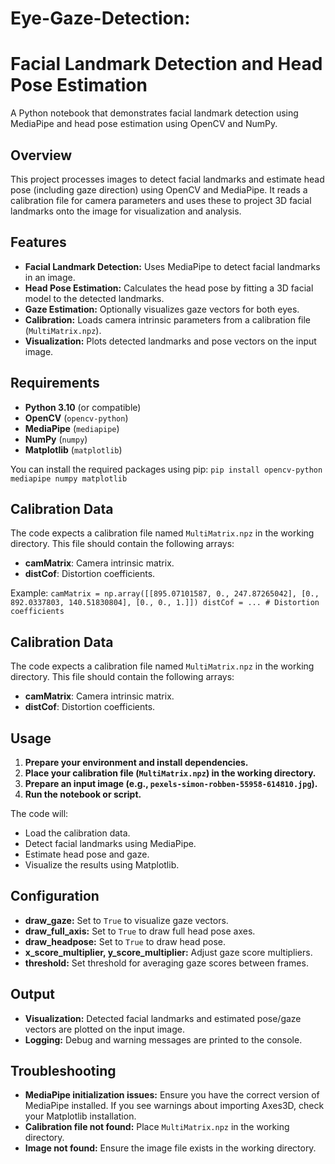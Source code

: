 # Eye-Gaze-Detection:
# Facial Landmark Detection and Head Pose Estimation

A Python notebook that demonstrates facial landmark detection using MediaPipe and head pose estimation using OpenCV and NumPy.

## Overview

This project processes images to detect facial landmarks and estimate head pose (including gaze direction) using OpenCV and MediaPipe. It reads a calibration file for camera parameters and uses these to project 3D facial landmarks onto the image for visualization and analysis.

## Features

- **Facial Landmark Detection:** Uses MediaPipe to detect facial landmarks in an image.
- **Head Pose Estimation:** Calculates the head pose by fitting a 3D facial model to the detected landmarks.
- **Gaze Estimation:** Optionally visualizes gaze vectors for both eyes.
- **Calibration:** Loads camera intrinsic parameters from a calibration file (`MultiMatrix.npz`).
- **Visualization:** Plots detected landmarks and pose vectors on the input image.

## Requirements

- **Python 3.10** (or compatible)
- **OpenCV** (`opencv-python`)
- **MediaPipe** (`mediapipe`)
- **NumPy** (`numpy`)
- **Matplotlib** (`matplotlib`)

You can install the required packages using pip:
`pip install opencv-python mediapipe numpy matplotlib`


## Calibration Data

The code expects a calibration file named `MultiMatrix.npz` in the working directory. This file should contain the following arrays:
- **camMatrix**: Camera intrinsic matrix.
- **distCof**: Distortion coefficients.

Example:
`camMatrix = np.array([[895.07101587, 0., 247.87265042],
[0., 892.0337803, 140.51830804],
[0., 0., 1.]])
distCof = ... # Distortion coefficients`


## Calibration Data

The code expects a calibration file named `MultiMatrix.npz` in the working directory. This file should contain the following arrays:
- **camMatrix**: Camera intrinsic matrix.
- **distCof**: Distortion coefficients.


## Usage

1. **Prepare your environment and install dependencies.**
2. **Place your calibration file (`MultiMatrix.npz`) in the working directory.**
3. **Prepare an input image (e.g., `pexels-simon-robben-55958-614810.jpg`).**
4. **Run the notebook or script.**

The code will:
- Load the calibration data.
- Detect facial landmarks using MediaPipe.
- Estimate head pose and gaze.
- Visualize the results using Matplotlib.


## Configuration

- **draw_gaze:** Set to `True` to visualize gaze vectors.
- **draw_full_axis:** Set to `True` to draw full head pose axes.
- **draw_headpose:** Set to `True` to draw head pose.
- **x_score_multiplier, y_score_multiplier:** Adjust gaze score multipliers.
- **threshold:** Set threshold for averaging gaze scores between frames.

## Output

- **Visualization:** Detected facial landmarks and estimated pose/gaze vectors are plotted on the input image.
- **Logging:** Debug and warning messages are printed to the console.

## Troubleshooting

- **MediaPipe initialization issues:** Ensure you have the correct version of MediaPipe installed. If you see warnings about importing Axes3D, check your Matplotlib installation.
- **Calibration file not found:** Place `MultiMatrix.npz` in the working directory.
- **Image not found:** Ensure the image file exists in the working directory.
